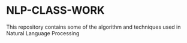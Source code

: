 # NLP-CLASS-WORK
This repository contains some of the algorithm and techniques used in Natural Language Processing
